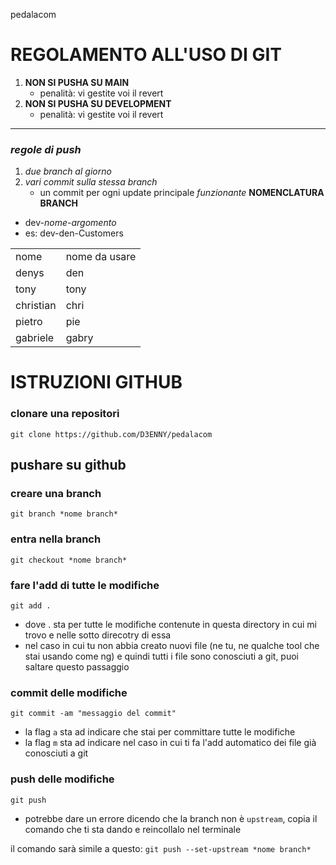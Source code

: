 pedalacom 
# REGOLAMENTO ALL'USO DI GIT

1. **NON SI PUSHA SU MAIN**
   - penalità: vi gestite voi il revert
2. **NON SI PUSHA SU DEVELOPMENT**
   - penalità: vi gestite voi il revert

---

### _regole di push_

1. *due branch al giorno*
2. *vari commit sulla stessa branch*
    - un commit per ogni update principale *funzionante*
**NOMENCLATURA BRANCH**

- dev-_nome_-_argomento_
- es: dev-den-Customers

<table>
    <tr>
        <td> nome </td>
        <td> nome da usare </td>
    </tr>
    <tr>
        <td> denys </td>
        <td> den </td>
    </tr>
    <tr>
        <td> tony </td>
        <td> tony </td>
    </tr>
    <tr>
        <td> christian </td>
        <td> chri </td>
    </tr>
    <tr>
        <td> pietro </td>
        <td> pie </td>
    </tr>
    <tr>
        <td> gabriele </td>
        <td> gabry </td>
    </tr>
</table>

# ISTRUZIONI GITHUB

### clonare una repositori 

`git clone https://github.com/D3ENNY/pedalacom`

## pushare su github

### creare una branch

`git branch *nome branch*`

### entra nella branch

`git checkout *nome branch*`

### fare l'add di tutte le modifiche

`git add .` 
- dove . sta per tutte le modifiche contenute in questa directory in cui mi trovo e nelle sotto direcotry di essa
- nel caso in cui tu non abbia creato nuovi file (ne tu, ne qualche tool che stai usando come ng) e quindi tutti i file sono conosciuti a git, puoi saltare questo passaggio

### commit delle modifiche

`git commit -am "messaggio del commit"`
- la flag `a` sta ad indicare che stai per committare tutte le modifiche
- la flag `m` sta ad indicare nel caso in cui ti fa l'add automatico dei file già conosciuti a git

### push delle modifiche

`git push` 
- potrebbe dare un errore dicendo che la branch non è `upstream`, copia il comando che ti sta dando e reincollalo nel terminale

il comando sarà simile a questo: 
`git push --set-upstream *nome branch*`

